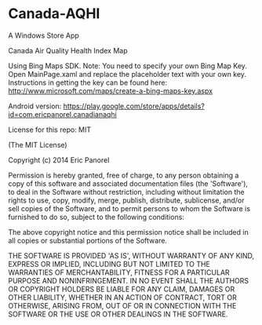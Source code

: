 Canada-AQHI
===========

A Windows Store App 

Canada Air Quality Health Index Map

Using Bing Maps SDK. Note: You need to specify your own Bing Map Key. Open MainPage.xaml and replace the placeholder text with your own key. Instructions in getting the key can be found here: http://www.microsoft.com/maps/create-a-bing-maps-key.aspx

Android version: https://play.google.com/store/apps/details?id=com.ericpanorel.canadianaqhi

License for this repo: MIT

(The MIT License)

Copyright (c) 2014 Eric Panorel

Permission is hereby granted, free of charge, to any person obtaining a copy of this software and associated documentation files (the 'Software'), to deal in the Software without restriction, including without limitation the rights to use, copy, modify, merge, publish, distribute, sublicense, and/or sell copies of the Software, and to permit persons to whom the Software is furnished to do so, subject to the following conditions:

The above copyright notice and this permission notice shall be included in all copies or substantial portions of the Software.

THE SOFTWARE IS PROVIDED 'AS IS', WITHOUT WARRANTY OF ANY KIND, EXPRESS OR IMPLIED, INCLUDING BUT NOT LIMITED TO THE WARRANTIES OF MERCHANTABILITY, FITNESS FOR A PARTICULAR PURPOSE AND NONINFRINGEMENT. IN NO EVENT SHALL THE AUTHORS OR COPYRIGHT HOLDERS BE LIABLE FOR ANY CLAIM, DAMAGES OR OTHER LIABILITY, WHETHER IN AN ACTION OF CONTRACT, TORT OR OTHERWISE, ARISING FROM, OUT OF OR IN CONNECTION WITH THE SOFTWARE OR THE USE OR OTHER DEALINGS IN THE SOFTWARE.
